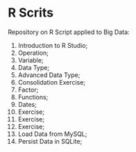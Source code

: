 # R Scrits
Repository on R Script applied to Big Data:
1. Introduction to R Studio;
2. Operation;
3. Variable;
4. Data Type;
5. Advanced Data Type;
6. Consolidation Exercise;
7. Factor;
8. Functions;
9. Dates;
10. Exercise;
11. Exercise;
12. Exercise;
13. Load Data from MySQL;
14. Persist Data in SQLite;
